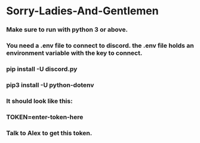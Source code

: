 # Sorry-Ladies-And-Gentlemen

### Make sure to run with python 3 or above. 

### You need a .env file to connect to discord. the .env file holds an environment variable with the key to connect.

### pip install -U discord.py
### pip3 install -U python-dotenv

### It should look like this:
### TOKEN=enter-token-here
### Talk to Alex to get this token.